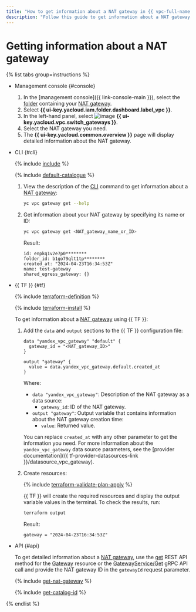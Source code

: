 ```yaml
---
title: "How to get information about a NAT gateway in {{ vpc-full-name }}"
description: "Follow this guide to get information about a NAT gateway."
---
```


# Getting information about a NAT gateway

{% list tabs group=instructions %}

- Management console {#console}

   1. In the [management console]({{ link-console-main }}), select the [folder](../../resource-manager/concepts/resources-hierarchy.md#folder) containing your [NAT gateway](../concepts/gateways.md).
   1. Select **{{ ui-key.yacloud.iam.folder.dashboard.label_vpc }}**.
   1. In the left-hand panel, select ![image](../../_assets/console-icons/arrows-opposite-to-dots.svg) **{{ ui-key.yacloud.vpc.switch_gateways }}**.
   1. Select the NAT gateway you need.
   1. The **{{ ui-key.yacloud.common.overview }}** page will display detailed information about the NAT gateway.

- CLI {#cli}

   {% include [include](../../_includes/cli-install.md) %}

   {% include [default-catalogue](../../_includes/default-catalogue.md) %}

   1. View the description of the [CLI](../../cli/) command to get information about a [NAT gateway](../concepts/gateways.md):

      ```bash
      yc vpc gateway get --help
      ```

   1. Get information about your NAT gateway by specifying its name or ID:

      ```bash
      yc vpc gateway get <NAT_gateway_name_or_ID>
      ```

      Result:

      ```text
      id: enpkq1v2e7p0********
      folder_id: b1go79qlt1tp********
      created_at: "2024-04-23T16:34:53Z"
      name: test-gateway
      shared_egress_gateway: {}
      ```

- {{ TF }} {#tf}

   {% include [terraform-definition](../../_tutorials/_tutorials_includes/terraform-definition.md) %}

   {% include [terraform-install](../../_includes/terraform-install.md) %}

   To get information about a [NAT gateway](../concepts/gateways.md) using {{ TF }}:
   1. Add the `data` and `output` sections to the {{ TF }} configuration file:

      ```hcl
      data "yandex_vpc_gateway" "default" {
        gateway_id = "<NAT_gateway_ID>"
      }

      output "gateway" {
        value = data.yandex_vpc_gateway.default.created_at
      }
      ```

      Where:
      * `data "yandex_vpc_gateway"`: Description of the NAT gateway as a data source:
         * `gateway_id`: ID of the NAT gateway.
      * `output "gateway"`: Output variable that contains information about the NAT gateway creation time:
         * `value`: Returned value.

      You can replace `created_at` with any other parameter to get the information you need. For more information about the `yandex_vpc_gateway` data source parameters, see the [provider documentation]({{ tf-provider-datasources-link }}/datasource_vpc_gateway).
   1. Create resources:

      {% include [terraform-validate-plan-apply](../../_tutorials/_tutorials_includes/terraform-validate-plan-apply.md) %}

      {{ TF }} will create the required resources and display the output variable values in the terminal. To check the results, run:

      ```bash
      terraform output
      ```

      Result:

      ```text
      gateway = "2024-04-23T16:34:53Z"
      ```

- API {#api}

   To get detailed information about a [NAT gateway](../concepts/gateways.md), use the [get](../api-ref/Gateway/get.md) REST API method for the [Gateway](../api-ref/Gateway/index.md) resource or the [GatewayService/Get](../api-ref/grpc/gateway_service.md#Get) gRPC API call and provide the NAT gateway ID in the `gatewayId` request parameter.

   {% include [get-nat-gateway](../../_includes/vpc/get-nat-gateway.md) %}

   {% include [get-catalog-id](../../_includes/get-catalog-id.md) %}

{% endlist %}